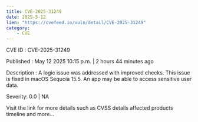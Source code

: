 ```yaml
---
title: CVE-2025-31249
date: 2025-5-12
lien: "https://cvefeed.io/vuln/detail/CVE-2025-31249"
category:
    - CVE
---
```


CVE ID : CVE-2025-31249

Published :  May 12
2025
10:15 p.m. | 2 hours
44 minutes ago

Description : A logic issue was addressed with improved checks. This issue is fixed in macOS Sequoia 15.5. An app may be able to access sensitive user data.

Severity: 0.0 | NA

Visit the link for more details
such as CVSS details
affected products
timeline
and more...
